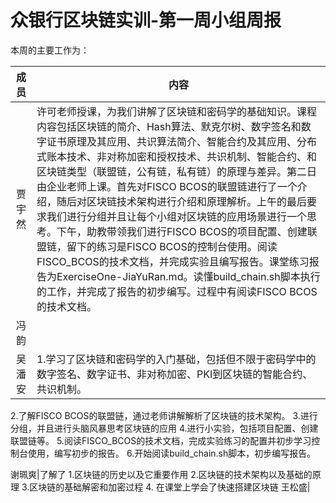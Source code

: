 # 众银行区块链实训-第一周小组周报
本周的主要工作为：

成员|内容
:----:|---
贾宇然|许可老师授课，为我们讲解了区块链和密码学的基础知识。课程内容包括区块链的简介、Hash算法、默克尔树、数字签名和数字证书原理及其应用、共识算法简介、智能合约及其应用、分布式账本技术、非对称加密和授权技术、共识机制、智能合约、和区块链类型（联盟链，公有链，私有链）的原理与差异。第二日由企业老师上课。首先对FISCO BCOS的联盟链进行了一个介绍，随后对区块链技术架构进行介绍和原理解析。上午的最后要求我们进行分组并且让每个小组对区块链的应用场景进行一个思考。下午，助教带领我们进行FISCO BCOS的项目配置、创建联盟链，留下的练习是FISCO BCOS的控制台使用。阅读FISCO_BCOS的技术文档，并完成实验且编写报告。课堂练习报告为ExerciseOne-JiaYuRan.md。读懂build_chain.sh脚本执行的工作，并完成了报告的初步编写。过程中有阅读FISCO BCOS的技术文档。
冯韵|
吴潘安|1.学习了区块链和密码学的入门基础，包括但不限于密码学中的数字签名、数字证书、非对称加密、PKI到区块链的智能合约、共识机制。
2.了解FISCO BCOS的联盟链，通过老师讲解解析了区块链的技术架构。
3.进行分组，并且进行头脑风暴思考区块链的应用
4.进行小实验，包括项目配置、创建联盟链等。
5.阅读FISCO_BCOS的技术文档，完成实验练习的配置并初步学习控制台使用，编写初步的报告。
6.开始阅读build_chain.sh脚本，初步编写报告。

谢珮爽|了解了 1.区块链的历史以及它重要作用 2.区块链的技术架构以及基础的原理 3.区块链的基础解密和加密过程 4. 在课堂上学会了快速搭建区块链
王松盛|